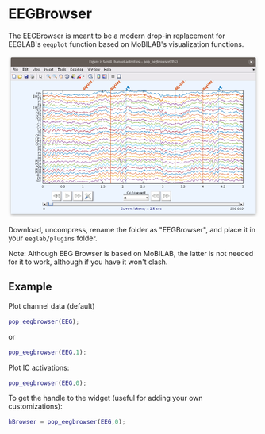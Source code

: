 # EEGBrowser
The EEGBrowser is meant to be a modern drop-in replacement for EEGLAB's `eegplot` function based on MoBILAB's visualization functions.

![EEGBrowser](https://github.com/aojeda/EEGBrowser/blob/master/resources/snapshot.png)

Download, uncompress, rename the folder as "EEGBrowser", and place it in your `eeglab/plugins` folder.

Note: Although EEG Browser is based on MoBILAB, the latter is not needed for it to work, although if you have it won't clash.

## Example

Plot channel data (default)
```matlab
pop_eegbrowser(EEG);
```
or
```matlab
pop_eegbrowser(EEG,1);
```
Plot IC activations:
```matlab
pop_eegbrowser(EEG,0);
```

To get the handle to the widget (useful for adding your own customizations):
```matlab
hBrowser = pop_eegbrowser(EEG,0);
```
